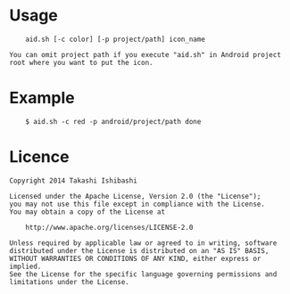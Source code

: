 Usage
=====

        aid.sh [-c color] [-p project/path] icon_name

    You can omit project path if you execute "aid.sh" in Android project root where you want to put the icon.


Example
=======

        $ aid.sh -c red -p android/project/path done


Licence
=======
    
    Copyright 2014 Takashi Ishibashi

    Licensed under the Apache License, Version 2.0 (the "License");
    you may not use this file except in compliance with the License.
    You may obtain a copy of the License at

        http://www.apache.org/licenses/LICENSE-2.0

    Unless required by applicable law or agreed to in writing, software
    distributed under the License is distributed on an "AS IS" BASIS,
    WITHOUT WARRANTIES OR CONDITIONS OF ANY KIND, either express or implied.
    See the License for the specific language governing permissions and
    limitations under the License.
